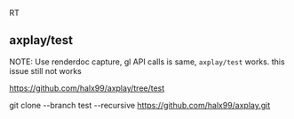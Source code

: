 RT

## axplay/test

NOTE: Use renderdoc capture, gl API calls is same, `axplay/test` works. this issue still not works

https://github.com/halx99/axplay/tree/test

git clone --branch test --recursive https://github.com/halx99/axplay.git
